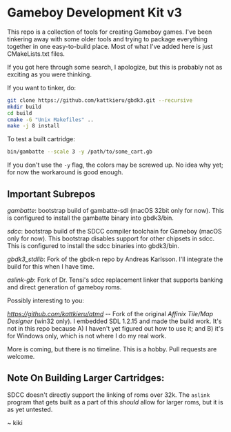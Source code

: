 Gameboy Development Kit v3
==========================

This repo is a collection of tools for creating Gameboy games.  I've been tinkering away with some older tools and trying to package everything together in one easy-to-build place.  Most of what I've added here is just CMakeLists.txt files.

If you got here through some search, I apologize, but this is probably not as exciting as you were thinking.

If you want to tinker, do:

```bash
git clone https://github.com/kattkieru/gbdk3.git --recursive
mkdir build
cd build
cmake -G "Unix Makefiles" ..
make -j 8 install
```

To test a built cartridge:
```bash
bin/gambatte --scale 3 -y /path/to/some_cart.gb
```

If you don't use the `-y` flag, the colors may be screwed up. No idea why yet; for now the workaround is good enough.

Important Subrepos
------------------

*gambatte*: bootstrap build of gambatte-sdl (macOS 32bit only for now). This is configured to install the gambatte binary into gbdk3/bin.

*sdcc*: bootstrap build of the SDCC compiler toolchain for Gameboy (macOS only for now). This bootstrap disables support for other chipsets in sdcc.  This is configured to install the sdcc binaries into gbdk3/bin.

*gbdk3_stdlib*: Fork of the gbdk-n repo by Andreas Karlsson. I'll integrate the build for this when I have time.

*aslink-gb*: Fork of Dr. Tensi's sdcc replacement linker that supports banking and direct generation of gameboy roms.

Possibly interesting to you:

*https://github.com/kattkieru/atmd* -- Fork of the original _Affinix Tile/Map Designer_ (win32 only). I embedded SDL 1.2.15 and made the build work.  It's not in this repo because A) I haven't yet figured out how to use it; and B) it's for Windows only, which is not where I do my real work.

More is coming, but there is no timeline.  This is a hobby.  Pull requests are welcome.


Note On Building Larger Cartridges:
-----------------------------------

SDCC doesn't directly support the linking of roms over 32k. The `aslink` program that gets built as a part of this _should_ allow for larger roms, but it is as yet untested.

~ kiki

